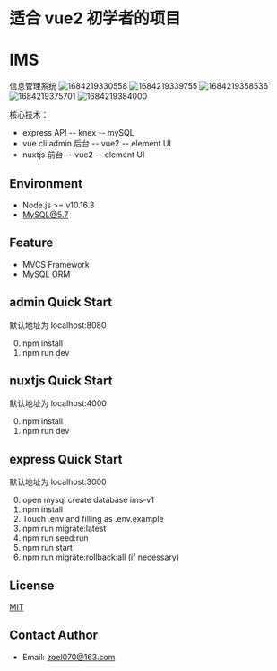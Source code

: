 # 适合 vue2 初学者的项目

# IMS

信息管理系统
![1684219330558](https://github.com/zoel070/ssr-ims/assets/121177078/c28d7d30-ece8-4542-9a40-45295b77829e)
![1684219339755](https://github.com/zoel070/ssr-ims/assets/121177078/47ad18ed-b975-4660-83d0-13426f5e3299)
![1684219358536](https://github.com/zoel070/ssr-ims/assets/121177078/08f9e464-848e-41d2-be06-13297d24222c)
![1684219375701](https://github.com/zoel070/ssr-ims/assets/121177078/f288c9d0-d212-43ab-93b1-c410f27f2127)
![1684219384000](https://github.com/zoel070/ssr-ims/assets/121177078/eb2998b6-bbb0-4782-b92a-b3520f687ba2)

核心技术：

- express API
  -- knex
  -- mySQL
- vue cli admin 后台
  -- vue2
  -- element UI
- nuxtjs 前台
  -- vue2
  -- element UI

## Environment

- Node.js >= v10.16.3
- MySQL@5.7

## Feature

- MVCS Framework
- MySQL ORM

## admin Quick Start

默认地址为 localhost:8080

0. npm install
1. npm run dev

## nuxtjs Quick Start

默认地址为 localhost:4000

0. npm install
1. npm run dev

## express Quick Start

默认地址为 localhost:3000

0. open mysql create database ims-v1
1. npm install
2. Touch .env and filling as .env.example
3. npm run migrate:latest
4. npm run seed:run
5. npm run start
6. npm run migrate:rollback:all (if necessary)

## License

[MIT](LICENSE)

## Contact Author

- Email: zoel070@163.com
